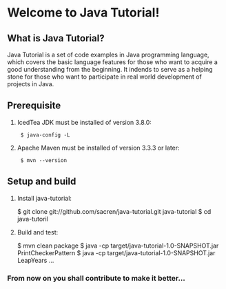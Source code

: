 # Welcome to Java Tutorial!

## What is Java Tutorial?

Java Tutorial is a set of code examples in Java programming language, which
covers the basic language features for those who want to acquire a good
understanding from the beginning.  It indends to serve as a helping stone for
those who want to participate in real world development of projects in Java.

## Prerequisite

1. IcedTea JDK must be installed of version 3.8.0:

        $ java-config -L

2. Apache Maven must be installed of version 3.3.3 or later:

        $ mvn --version

## Setup and build

1. Install java-tutorial:

	$ git clone git://github.com/sacren/java-tutorial.git java-tutorial
	$ cd java-tutoril

2. Build and test:

	$ mvn clean package
	$ java -cp target/java-tutorial-1.0-SNAPSHOT.jar PrintCheckerPattern
	$ java -cp target/java-tutorial-1.0-SNAPSHOT.jar LeapYears
	...

### From now on you shall contribute to make it better...
